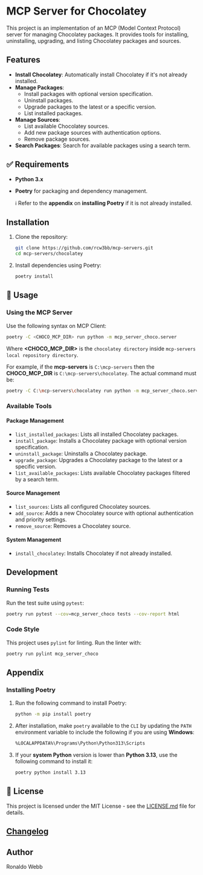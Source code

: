 # MCP Server for Chocolatey

This project is an implementation of an MCP (Model Context Protocol) server for managing Chocolatey packages. It provides tools for installing, uninstalling, upgrading, and listing Chocolatey packages and sources.

## Features

- **Install Chocolatey**: Automatically install Chocolatey if it's not already installed.
- **Manage Packages**:
  - Install packages with optional version specification.
  - Uninstall packages.
  - Upgrade packages to the latest or a specific version.
  - List installed packages.
- **Manage Sources**:
  - List available Chocolatey sources.
  - Add new package sources with authentication options.
  - Remove package sources.
- **Search Packages**: Search for available packages using a search term.

## :white_check_mark: ​Requirements

- **Python 3.x**

- **Poetry** for packaging and dependency management.

  :information_source: Refer to the **appendix** on **installing Poetry** if it is not already installed.

## Installation

1. Clone the repository:
   ```sh
   git clone https://github.com/rcw3bb/mcp-servers.git
   cd mcp-servers/chocolatey
   ```

2. Install dependencies using Poetry:
   ```sh
   poetry install
   ```

## :book: Usage

### Using the MCP Server

Use the following syntax on MCP Client:
```sh
poetry -C <CHOCO_MCP_DIR> run python -m mcp_server_choco.server
```

Where **<CHOCO_MCP_DIR>** is the `chocolatey directory` inside `mcp-servers local repository directory`. 

For example, if the **mcp-servers** is `C:\mcp-servers` then the **CHOCO_MCP_DIR** is `C:\mcp-servers\chocolatey`. The actual command must be:

```sh
poetry -C C:\mcp-servers\chocolatey run python -m mcp_server_choco.server
```

### Available Tools

#### Package Management
- `list_installed_packages`: Lists all installed Chocolatey packages.
- `install_package`: Installs a Chocolatey package with optional version specification.
- `uninstall_package`: Uninstalls a Chocolatey package.
- `upgrade_package`: Upgrades a Chocolatey package to the latest or a specific version.
- `list_available_packages`: Lists available Chocolatey packages filtered by a search term.

#### Source Management
- `list_sources`: Lists all configured Chocolatey sources.
- `add_source`: Adds a new Chocolatey source with optional authentication and priority settings.
- `remove_source`: Removes a Chocolatey source.

#### System Management
- `install_chocolatey`: Installs Chocolatey if not already installed.

## Development

### Running Tests

Run the test suite using `pytest`:
```sh
poetry run pytest --cov=mcp_server_choco tests --cov-report html
```

### Code Style

This project uses `pylint` for linting. Run the linter with:
```sh
poetry run pylint mcp_server_choco
```

## Appendix

### Installing Poetry

1. Run the following command to install Poetry:
   ```sh
   python -m pip install poetry
   ```

2. After installation, make `poetry` available to the `CLI` by updating the `PATH` environment variable to include the following if you are using **Windows**:

   ```sh
   %LOCALAPPDATA%\Programs\Python\Python313\Scripts
   ```

3. If your **system Python** version is lower than **Python 3.13**, use the following command to install it:

   ```sh
   poetry python install 3.13
   ```

## :key: License

This project is licensed under the MIT License - see the [LICENSE.md](../LICENSE.md) file for details.

## [Changelog](CHANGELOG.md)

## Author

Ronaldo Webb